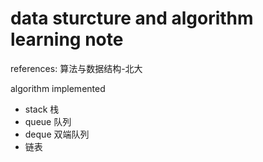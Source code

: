 # data sturcture and algorithm learning note

references: 算法与数据结构-北大

algorithm implemented

- stack 栈
- queue 队列
- deque 双端队列
- 链表